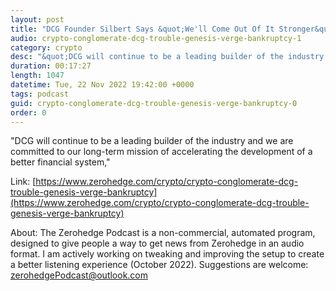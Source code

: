 ```yaml
---
layout: post
title: "DCG Founder Silbert Says &quot;We'll Come Out Of It Stronger&quot; Amid Crypto Crisis"
audio: crypto-conglomerate-dcg-trouble-genesis-verge-bankruptcy-1
category: crypto
desc: "&quot;DCG will continue to be a leading builder of the industry and we are committed to our long-term mission of accelerating the development of a better financial system,&quot;"
duration: 00:17:27
length: 1047
datetime: Tue, 22 Nov 2022 19:42:00 +0000
tags: podcast
guid: crypto-conglomerate-dcg-trouble-genesis-verge-bankruptcy-0
order: 0
---
```

&quot;DCG will continue to be a leading builder of the industry and we are committed to our long-term mission of accelerating the development of a better financial system,&quot;

Link: [https://www.zerohedge.com/crypto/crypto-conglomerate-dcg-trouble-genesis-verge-bankruptcy](https://www.zerohedge.com/crypto/crypto-conglomerate-dcg-trouble-genesis-verge-bankruptcy)

About: The Zerohedge Podcast is a non-commercial, automated program, designed to give people a way to get news from Zerohedge in an audio format.  I am actively working on tweaking and improving the setup to create a better listening experience (October 2022).  Suggestions are welcome: [zerohedgePodcast@outlook.com](mailto:zerohedgePodcast@outlook.com)